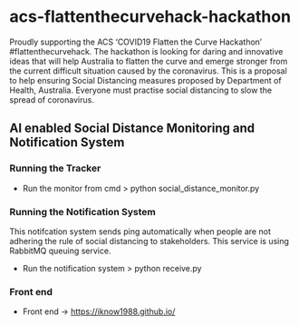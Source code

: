 # acs-flattenthecurvehack-hackathon

Proudly supporting the ACS ‘COVID19 Flatten the Curve Hackathon’ #flattenthecurvehack. The hackathon is looking for daring and innovative ideas that will help Australia to flatten the curve and emerge stronger from the current difficult situation caused by the coronavirus. This is a proposal to help ensuring Social Distancing measures proposed by Department of Health, Australia. Everyone must practise social distancing to slow the spread of coronavirus.

## AI enabled Social Distance Monitoring and Notification System

### Running the Tracker
- Run the monitor from cmd > python social_distance_monitor.py

### Running the Notification System 
This notifcation system sends ping automatically when people are not adhering the rule of social distancing to stakeholders. This service is using RabbitMQ queuing service.
- Run the notification system > python receive.py

### Front end
- Front end -> https://iknow1988.github.io/
